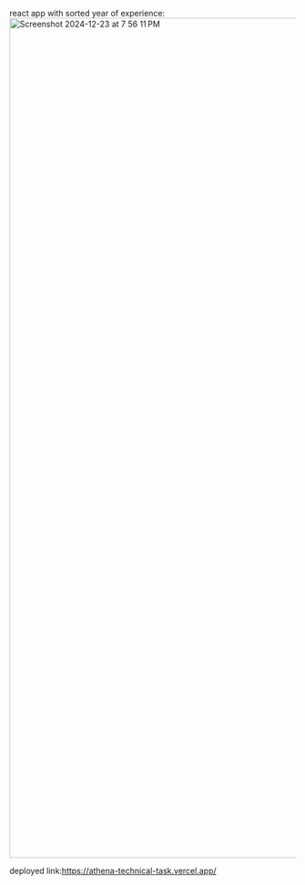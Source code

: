 
react app with sorted year of experience: 
<img width="1473" alt="Screenshot 2024-12-23 at 7 56 11 PM" src="https://github.com/user-attachments/assets/b9f4027f-fb90-4404-866b-1da4a6ae7643" />

deployed link:https://athena-technical-task.vercel.app/
